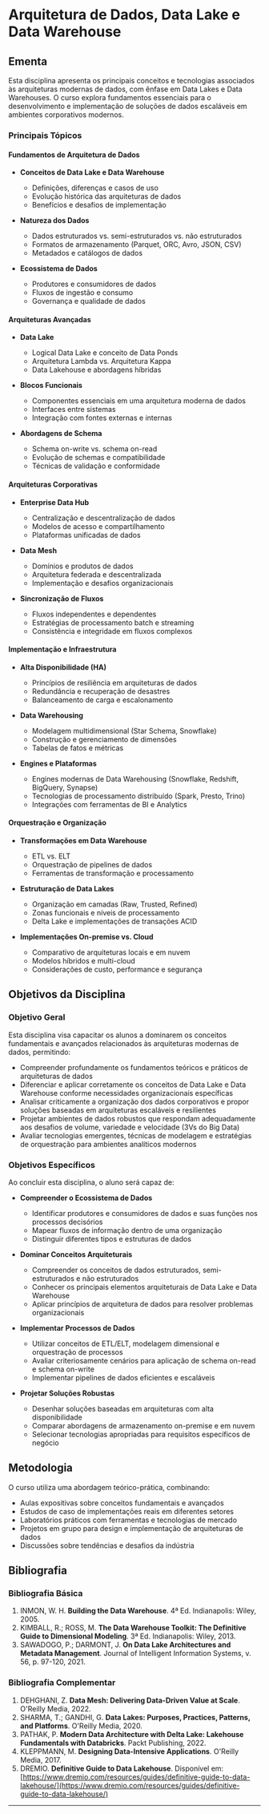 # Arquitetura de Dados, Data Lake e Data Warehouse

## Ementa

Esta disciplina apresenta os principais conceitos e tecnologias associados às arquiteturas modernas de dados, com ênfase em Data Lakes e Data Warehouses. O curso explora fundamentos essenciais para o desenvolvimento e implementação de soluções de dados escaláveis em ambientes corporativos modernos.

### Principais Tópicos

#### Fundamentos de Arquitetura de Dados
* **Conceitos de Data Lake e Data Warehouse**
  * Definições, diferenças e casos de uso
  * Evolução histórica das arquiteturas de dados
  * Benefícios e desafios de implementação

* **Natureza dos Dados**
  * Dados estruturados vs. semi-estruturados vs. não estruturados
  * Formatos de armazenamento (Parquet, ORC, Avro, JSON, CSV)
  * Metadados e catálogos de dados

* **Ecossistema de Dados**
  * Produtores e consumidores de dados
  * Fluxos de ingestão e consumo
  * Governança e qualidade de dados

#### Arquiteturas Avançadas
* **Data Lake**
  * Logical Data Lake e conceito de Data Ponds
  * Arquitetura Lambda vs. Arquitetura Kappa
  * Data Lakehouse e abordagens híbridas

* **Blocos Funcionais**
  * Componentes essenciais em uma arquitetura moderna de dados
  * Interfaces entre sistemas
  * Integração com fontes externas e internas

* **Abordagens de Schema**
  * Schema on-write vs. schema on-read
  * Evolução de schemas e compatibilidade
  * Técnicas de validação e conformidade

#### Arquiteturas Corporativas
* **Enterprise Data Hub**
  * Centralização e descentralização de dados
  * Modelos de acesso e compartilhamento
  * Plataformas unificadas de dados

* **Data Mesh**
  * Domínios e produtos de dados
  * Arquitetura federada e descentralizada
  * Implementação e desafios organizacionais

* **Sincronização de Fluxos**
  * Fluxos independentes e dependentes
  * Estratégias de processamento batch e streaming
  * Consistência e integridade em fluxos complexos

#### Implementação e Infraestrutura
* **Alta Disponibilidade (HA)**
  * Princípios de resiliência em arquiteturas de dados
  * Redundância e recuperação de desastres
  * Balanceamento de carga e escalonamento

* **Data Warehousing**
  * Modelagem multidimensional (Star Schema, Snowflake)
  * Construção e gerenciamento de dimensões
  * Tabelas de fatos e métricas

* **Engines e Plataformas**
  * Engines modernas de Data Warehousing (Snowflake, Redshift, BigQuery, Synapse)
  * Tecnologias de processamento distribuído (Spark, Presto, Trino)
  * Integrações com ferramentas de BI e Analytics

#### Orquestração e Organização
* **Transformações em Data Warehouse**
  * ETL vs. ELT
  * Orquestração de pipelines de dados
  * Ferramentas de transformação e processamento

* **Estruturação de Data Lakes**
  * Organização em camadas (Raw, Trusted, Refined)
  * Zonas funcionais e níveis de processamento
  * Delta Lake e implementações de transações ACID

* **Implementações On-premise vs. Cloud**
  * Comparativo de arquiteturas locais e em nuvem
  * Modelos híbridos e multi-cloud
  * Considerações de custo, performance e segurança

## Objetivos da Disciplina

### Objetivo Geral

Esta disciplina visa capacitar os alunos a dominarem os conceitos fundamentais e avançados relacionados às arquiteturas modernas de dados, permitindo:

* Compreender profundamente os fundamentos teóricos e práticos de arquiteturas de dados
* Diferenciar e aplicar corretamente os conceitos de Data Lake e Data Warehouse conforme necessidades organizacionais específicas
* Analisar criticamente a organização dos dados corporativos e propor soluções baseadas em arquiteturas escaláveis e resilientes
* Projetar ambientes de dados robustos que respondam adequadamente aos desafios de volume, variedade e velocidade (3Vs do Big Data)
* Avaliar tecnologias emergentes, técnicas de modelagem e estratégias de orquestração para ambientes analíticos modernos

### Objetivos Específicos

Ao concluir esta disciplina, o aluno será capaz de:

* **Compreender o Ecossistema de Dados**
  * Identificar produtores e consumidores de dados e suas funções nos processos decisórios
  * Mapear fluxos de informação dentro de uma organização
  * Distinguir diferentes tipos e estruturas de dados

* **Dominar Conceitos Arquiteturais**
  * Compreender os conceitos de dados estruturados, semi-estruturados e não estruturados
  * Conhecer os principais elementos arquiteturais de Data Lake e Data Warehouse
  * Aplicar princípios de arquitetura de dados para resolver problemas organizacionais

* **Implementar Processos de Dados**
  * Utilizar conceitos de ETL/ELT, modelagem dimensional e orquestração de processos
  * Avaliar criteriosamente cenários para aplicação de schema on-read e schema on-write
  * Implementar pipelines de dados eficientes e escaláveis

* **Projetar Soluções Robustas**
  * Desenhar soluções baseadas em arquiteturas com alta disponibilidade
  * Comparar abordagens de armazenamento on-premise e em nuvem
  * Selecionar tecnologias apropriadas para requisitos específicos de negócio

## Metodologia

O curso utiliza uma abordagem teórico-prática, combinando:

* Aulas expositivas sobre conceitos fundamentais e avançados
* Estudos de caso de implementações reais em diferentes setores
* Laboratórios práticos com ferramentas e tecnologias de mercado
* Projetos em grupo para design e implementação de arquiteturas de dados
* Discussões sobre tendências e desafios da indústria

## Bibliografia

### Bibliografia Básica

1. INMON, W. H. **Building the Data Warehouse**. 4ª Ed. Indianapolis: Wiley, 2005.
2. KIMBALL, R.; ROSS, M. **The Data Warehouse Toolkit: The Definitive Guide to Dimensional Modeling**. 3ª Ed. Indianapolis: Wiley, 2013.
3. SAWADOGO, P.; DARMONT, J. **On Data Lake Architectures and Metadata Management**. Journal of Intelligent Information Systems, v. 56, p. 97-120, 2021.

### Bibliografia Complementar

1. DEHGHANI, Z. **Data Mesh: Delivering Data-Driven Value at Scale**. O'Reilly Media, 2022.
2. SHARMA, T.; GANDHI, G. **Data Lakes: Purposes, Practices, Patterns, and Platforms**. O'Reilly Media, 2020. 
3. PATHAK, P. **Modern Data Architecture with Delta Lake: Lakehouse Fundamentals with Databricks**. Packt Publishing, 2022.
4. KLEPPMANN, M. **Designing Data-Intensive Applications**. O'Reilly Media, 2017.
5. DREMIO. **Definitive Guide to Data Lakehouse**. Disponível em: [https://www.dremio.com/resources/guides/definitive-guide-to-data-lakehouse/](https://www.dremio.com/resources/guides/definitive-guide-to-data-lakehouse/)


---


